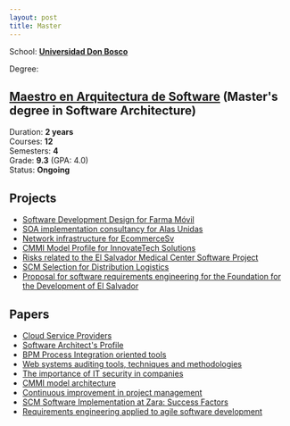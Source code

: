 ```yaml
---
layout: post
title: Master
---
```


School: **[Universidad Don Bosco][udb-link]**

Degree:

## [Maestro en Arquitectura de Software][msc-link] (Master's degree in Software Architecture)

Duration: **2 years**  
Courses: **12**  
Semesters: **4**    
Grade: **9.3** (GPA: 4.0)  
Status: **Ongoing**

## Projects <a name="projects"></a>
- [Software Development Design for Farma Móvil][project-IDS908]
- [SOA implementation consultancy for Alas Unidas][project-DRS908]
- [Network infrastructure for EcommerceSv][project-SDS908]  
- [CMMI Model Profile for InnovateTech Solutions][project-CDS908]
- [Risks related to the El Salvador Medical Center Software Project][project-DNR908]
- [SCM Selection for Distribution Logistics][project-SIS908]  
- [Proposal for software requirements engineering for the Foundation for the Development of El Salvador][project-INR908]

## Papers
 - [Cloud Service Providers][paper-IDS908-00]  
 - [Software Architect's Profile][paper-IDS908-01]
 - [BPM Process Integration oriented tools][paper-DRS908]
 - [Web systems auditing tools, techniques and methodologies][paper-AAS908]
 - [The importance of IT security in companies][paper-SDS908]
 - [CMMI model architecture][paper-CDS908]
 - [Continuous improvement in project management][paper-DNR908]
 - [SCM Software Implementation at Zara: Success Factors][paper-SIS908]
 - [Requirements engineering applied to agile software development][paper-INR908]

<!-- IDS908 -->
[project-IDS908]: https://drive.google.com/file/d/11-smZTOFoCG8UpERn_BX063Sd54QXm1O/view?usp=sharing
[paper-IDS908-00]: https://drive.google.com/file/d/10dgeUCQnxLCxhpBnNJW9W_6GxjzJGRko/view?usp=sharing
[paper-IDS908-01]: https://drive.google.com/file/d/10fDUo2fmOvqReyWLa-cylgKFWvynQ8a1/view?usp=sharing

<!-- DRS908 -->
[project-DRS908]: https://drive.google.com/file/d/110zD_zhaecMv5awbhCQZS_CL_p8ZbzNO/view?usp=sharing
[paper-DRS908]: https://drive.google.com/file/d/10igJaWgpYgOLC33JPxQDeVPPPBYBvuDD/view?usp=sharing

<!-- AAS908 -->
[paper-AAS908]: https://drive.google.com/file/d/11GGcDyMLBRIk3ctkSxsoAJarfYRaQUSD/view?usp=sharing

<!-- SDS908 -->
[project-SDS908]: https://drive.google.com/file/d/11KlxcCni0aIZu0ZaDY6XprF-eiIEY9v8/view?usp=sharing
[paper-SDS908]: https://drive.google.com/file/d/11OSboERlpoPib188IV0Bd-Nmw6JE6JIQ/view?usp=sharing

<!-- CDS908 -->
[project-CDS908]: https://drive.google.com/file/d/11ObX7yC1whsOrBawxgHKxSjtZDsOIJ9h/view?usp=sharing
[paper-CDS908]: https://drive.google.com/file/d/11PyoWapsSj-wurwyo_ghKYFHsDZjKR3h/view?usp=sharing

<!-- DNR908 -->
[project-DNR908]: https://drive.google.com/file/d/11SgxaDd3DS4Sk9nKqFlwbJCzF7oRg9F-/view?usp=sharing
[paper-DNR908]: https://drive.google.com/file/d/11b5Lakeqnfiq4VUNg0R4sRWJGHFo9ufq/view?usp=sharing

<!-- SIS908 -->
[project-SIS908]: https://drive.google.com/file/d/11g4MU5Xl1Q_7HuIRpU0W2VRRUyjT_NhM/view?usp=sharing
[paper-SIS908]: https://drive.google.com/file/d/11hsRjKZ-H5rJ9kk3RcKO9eL1A8njTvg0/view?usp=sharing

<!-- INR908 -->
[project-INR908]: https://drive.google.com/file/d/11jUsuXcGUTWht9iMNLcDFsvSQCmaBfWp/view?usp=sharing
[paper-INR908]: https://drive.google.com/file/d/11sZP9-zFzL_e0MssUc_XLKkgH_jJdamb/view?usp=sharing

[udb-link]: https://www.udb.edu.sv/udb/
[msc-link]: https://www.udbvirtual.edu.sv/maestria_arquitectura_software
